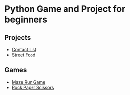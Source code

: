 # Python Game and Project for beginners

## Projects
- [Contact List](https://github.com/nhi-nguyen-csis/Python_Game_and_Project/tree/main/Projects/Contact_List)
- [Street Food](https://github.com/nhi-nguyen-csis/Python_Game_and_Project/tree/main/Projects/Street_Food)

## Games
- [Maze Run Game](https://github.com/nhi-nguyen-csis/Python_Game_and_Project/tree/main/Games/Maze_Run_Game)
- [Rock Paper Scissors](https://github.com/nhi-nguyen-csis/Python_Game_and_Project/tree/main/Games/Rock_Paper_Scissors)
